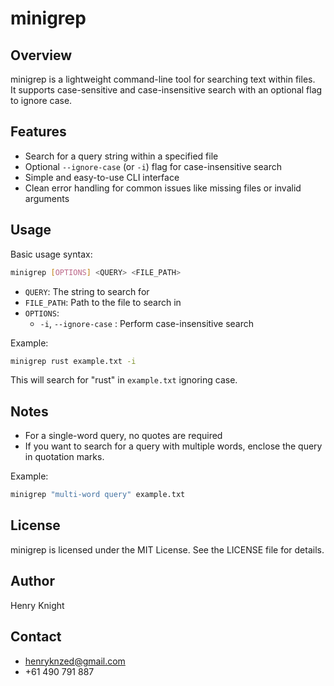 # minigrep

## Overview
minigrep is a lightweight command-line tool for searching text within files.  
It supports case-sensitive and case-insensitive search with an optional flag to ignore case.

## Features
- Search for a query string within a specified file  
- Optional `--ignore-case` (or `-i`) flag for case-insensitive search  
- Simple and easy-to-use CLI interface  
- Clean error handling for common issues like missing files or invalid arguments

## Usage
Basic usage syntax:  
```sh
minigrep [OPTIONS] <QUERY> <FILE_PATH>
```

- `QUERY`: The string to search for  
- `FILE_PATH`: Path to the file to search in  
- `OPTIONS`:  
  - `-i`, `--ignore-case` : Perform case-insensitive search

Example:  
```sh
minigrep rust example.txt -i
```

This will search for "rust" in `example.txt` ignoring case.

## Notes
 - For a single-word query, no quotes are required
 - If you want to search for a query with multiple words, enclose the query in quotation marks.

Example:
```sh
minigrep "multi-word query" example.txt
```

## License
minigrep is licensed under the MIT License. See the LICENSE file for details.

## Author
Henry Knight

## Contact
 - henryknzed@gmail.com
 - +61 490 791 887
